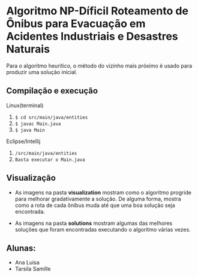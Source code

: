 # Algoritmo NP-Díficil Roteamento de Ônibus para Evacuação em Acidentes Industriais e Desastres Naturais

Para o algoritmo heurítico, o método do vizinho mais próximo é usado para produzir uma solução inicial.
## Compilação e execução
Linux(terminal)
1. `$ cd src/main/java/entities`
2. `$ javac Main.java `
3. `$ java Main`

Eclipse/Intellij

1. `/src/main/java/entities`
2. ` Basta executar o Main.java `


## Visualização


- As imagens na pasta **visualization** mostram como o algoritmo progride para melhorar gradativamente a solução. De alguma forma, mostra como a rota de cada ônibus muda até que uma boa solução seja encontrada.

- As imagens na pasta **solutions** mostram algumas das melhores soluções que foram encontradas executando o algoritmo várias vezes.


## Alunas:
- Ana Luisa
- Tarsila Samille

